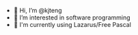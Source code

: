 - 👋 Hi, I’m @kjteng
- 👀 I’m interested in software programming
- 🌱 I'm currently using Lazarus/Free Pascal
